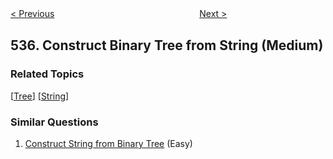 <!--|This file generated by command(leetcode description); DO NOT EDIT.    |-->
<!--+----------------------------------------------------------------------+-->
<!--|@author    openset <openset.wang@gmail.com>                           |-->
<!--|@link      https://github.com/openset                                 |-->
<!--|@home      https://github.com/openset/leetcode                        |-->
<!--+----------------------------------------------------------------------+-->

[< Previous](https://github.com/openset/leetcode/tree/master/problems/encode-and-decode-tinyurl "Encode and Decode TinyURL")
　　　　　　　　　　　　　　　　
[Next >](https://github.com/openset/leetcode/tree/master/problems/complex-number-multiplication "Complex Number Multiplication")

## 536. Construct Binary Tree from String (Medium)



### Related Topics
  [[Tree](https://github.com/openset/leetcode/tree/master/tag/tree/README.md)]
  [[String](https://github.com/openset/leetcode/tree/master/tag/string/README.md)]

### Similar Questions
  1. [Construct String from Binary Tree](https://github.com/openset/leetcode/tree/master/problems/construct-string-from-binary-tree) (Easy)
